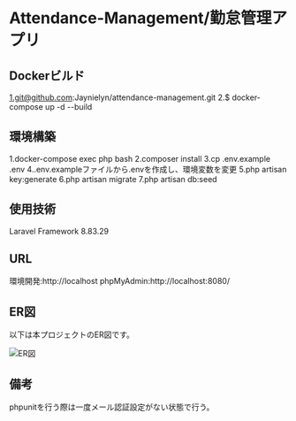 # Attendance-Management/勤怠管理アプリ

## Dockerビルド
1.git@github.com:Jaynielyn/attendance-management.git
2.$ docker-compose up -d --build

## 環境構築
1.docker-compose exec php bash
2.composer install
3.cp .env.example .env
4..env.exampleファイルから.envを作成し、環境変数を変更
5.php artisan key:generate
6.php artisan migrate
7.php artisan db:seed

## 使用技術
Laravel Framework 8.83.29

## URL
環境開発:http://localhost
phpMyAdmin:http://localhost:8080/

## ER図
以下は本プロジェクトのER図です。

![ER図](public/images/ER.png)

## 備考
phpunitを行う際は一度メール認証設定がない状態で行う。
